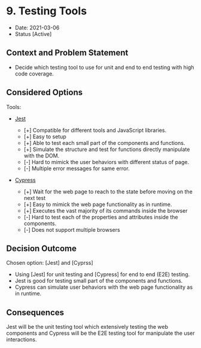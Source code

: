# 9. Testing Tools

* Date: 2021-03-06 
* Status [Active]

## Context and Problem Statement

* Decide which testing tool to use for unit and end to end testing with high code coverage.

## Considered Options

Tools:
* [Jest](https://jestjs.io/) 
  * [+] Compatible for different tools and JavaScript libraries.
  * [+] Easy to setup
  * [+] Able to test each small part of the components and functions.
  * [+] Simulate the structure and test for functions directly manipulate with the DOM.
  * [-] Hard to mimick the user behaviors with different status of page.
  * [-] Multiple error messages for same error.
  
* [Cypress](https://www.cypress.io/)
  * [+] Wait for the web page to reach to the state before moving on the next test
  * [+] Easy to mimick the web page functionality as in runtime.
  * [+] Executes the vast majority of its commands inside the browser
  * [-] Hard to test each of the properties and attributes inside the components.
  * [-] Does not support multiple browsers

  
## Decision Outcome

Chosen option: [Jest] and [Cyprss]
* Using [Jest] for unit testing and [Cypress] for end to end (E2E) testing. 
* Jest is good for testing small part of the components and functions. 
* Cypress can simulate user behaviors with the web page functionality as in runtime.

## Consequences
Jest will be the unit testing tool which extensively testing the web components and Cypress will be the E2E testing tool for manipulate the user interactions.